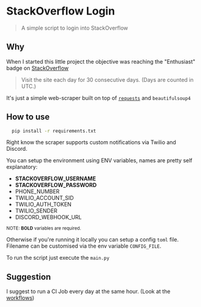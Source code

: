 # StackOverflow Login
> A simple script to login into StackOverflow

## Why 
When I started this little project the objective was reaching the "Enthusiast" badge on [StackOverflow][stack]
> Visit the site each day for 30 consecutive days. (Days are counted in UTC.)

It's just a simple web-scraper built on top of [`requests`][requests] and `beautifulsoup4`

## How to use
```sh
  pip install -r requirements.txt
```

Right know the scraper supports custom notifications via Twilio and Discord.

You can setup the environment using ENV variables, names are pretty self explanatory:

- **STACKOVERFLOW_USERNAME** 
- **STACKOVERFLOW_PASSWORD**
- PHONE_NUMBER
- TWILIO_ACCOUNT_SID
- TWILIO_AUTH_TOKEN
- TWILIO_SENDER
- DISCORD_WEBHOOK_URL

<small>NOTE: **BOLD** variables are required.</small>

Otherwise if you're running it locally you can setup a config  `toml` file. Filename can be customised via the env variable `CONFIG_FILE`.

To run the script just execute the `main.py`

## Suggestion
I suggest to run a CI Job every day at the same hour. (Look at the [workflows](.github/workflows))

[requests]: http://docs.python-requests.org/en/master/
[stack]: https://stackoverflow.com/

